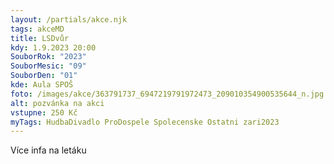 ```yaml
---
layout: /partials/akce.njk
tags: akceMD
title: LSDvůr
kdy: 1.9.2023 20:00
SouborRok: "2023"
SouborMesic: "09"
SouborDen: "01"
kde: Aula SPOŠ
foto: /images/akce/363791737_6947219791972473_209010354900535644_n.jpg
alt: pozvánka na akci
vstupne: 250 Kč
myTags: HudbaDivadlo ProDospele Spolecenske Ostatni zari2023
---
```

V﻿íce infa na letáku